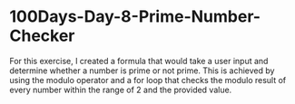 # 100Days-Day-8-Prime-Number-Checker
For this exercise, I created a formula that would take a user input and determine whether a number is prime or not prime.  This is achieved by using the modulo operator and a for loop that checks the modulo result of every number within the range of 2 and the provided value.

